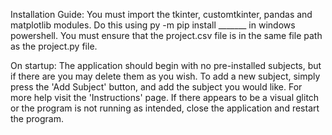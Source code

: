 Installation Guide:
You must import the tkinter, customtkinter, pandas and matplotlib modules. Do this using py -m pip install _______ in windows powershell. You must ensure that
the project.csv file is in the same file path as the project.py file.

On startup:
The application should begin with no pre-installed subjects, but if there are you may delete them as you wish. To add a new subject, simply press the 'Add Subject' button, and add the subject you would like. For more help visit the 'Instructions' page.
If there appears to be a visual glitch or the program is not running as intended, close the application and restart the program.
